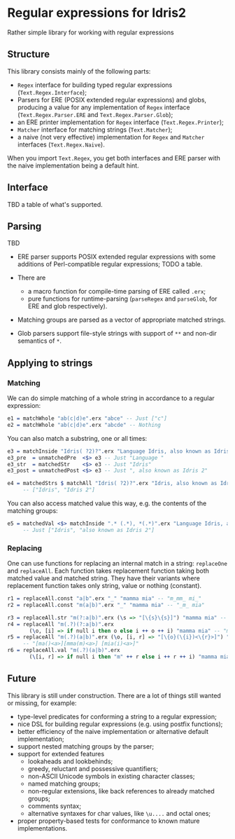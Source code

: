 <!-- idris
module README

import Text.Regex
-->

# Regular expressions for Idris2

Rather simple library for working with regular expressions

## Structure

This library consists mainly of the following parts:

- `Regex` interface for building typed regular expressions (`Text.Regex.Interface`);
- Parsers for ERE (POSIX extended regular expressions) and globs, producing a value for any implementation of `Regex` interface
  (`Text.Regex.Parser.ERE` and `Text.Regex.Parser.Glob`);
- an ERE printer implementation for `Regex` interface (`Text.Regex.Printer`);
- `Matcher` interface for matching strings (`Text.Matcher`);
- a naive (not very effective) implementation for `Regex` and `Matcher` interfaces (`Text.Regex.Naive`).

When you import `Text.Regex`, you get both interfaces and ERE parser with the naive implementation being a default hint.

## Interface

TBD a table of what's supported.

## Parsing

TBD

- ERE parser supports POSIX extended regular expressions with some additions of Perl-compatible regular expressions; TODO a table.

- There are

  - a macro function for compile-time parsing of ERE called `.erx`;
  - pure functions for runtime-parsing (`parseRegex` and `parseGlob`, for ERE and glob respectively).

- Matching groups are parsed as a vector of appropriate matched strings.

- Glob parsers support file-style strings with support of `**` and non-dir semantics of `*`.

## Applying to strings

### Matching

We can do simple matching of a whole string in accordance to a regular expression:

<!-- idris
%unbound_implicits off
-->

```idris
e1 = matchWhole "ab(c|d)e".erx "abce" -- Just ["c"]
e2 = matchWhole "ab(c|d)e".erx "abcde" -- Nothing
```
<!-- idris
main_matchWhole : IO Unit
main_matchWhole = traverse_ printLn [e1, e2]
-->

You can also match a substring, one or all times:

```idris
e3 = matchInside "Idris( ?2)?".erx "Language Idris, also known as Idris 2"
e3_pre  = unmatchedPre  <$> e3 -- Just "Language "
e3_str  = matchedStr    <$> e3 -- Just "Idris"
e3_post = unmatchedPost <$> e3 -- Just ", also known as Idris 2"

e4 = matchedStrs $ matchAll "Idris( ?2)?".erx "Idris, also known as Idris 2"
     -- ["Idris", "Idris 2"]
```
<!-- idris
main_matchInside : IO Unit
main_matchInside = traverse_ printLn [e3_pre, e3_str, e3_post]
main_matchAll : IO Unit
main_matchAll = printLn e4
-->

You can also access matched value this way, e.g. the contents of the matching groups:

```idris
e5 = matchedVal <$> matchInside ".* (.*), *(.*)".erx "Language Idris, also known as Idris 2"
     -- Just ["Idris", "also known as Idris 2"]

```
<!-- idris
main_matchInside_with_match_groups : IO Unit
main_matchInside_with_match_groups = printLn e5
-->

### Replacing

One can use functions for replacing an internal match in a string: `replaceOne` and `replaceAll`.
Each function takes replacement function taking both matched value and matched string.
They have their variants where replacement function takes only string, value or nothing (constant).

```idris
r1 = replaceAll.const "a|b".erx "_" "mamma mia" -- "m_mm_ mi_"
r2 = replaceAll.const "m(a|b)".erx "_" "mamma mia" -- "_m_ mia"

r3 = replaceAll.str "m(?:a|b)".erx (\s => "[\{s}\{s}]") "mamma mia" -- "[mama]m[mama] mia"
r4 = replaceAll "m(.?)(?:a|b)".erx
       (\o, [i] => if null i then o else i ++ o ++ i) "mamma mia" -- "mammmam imiai"
r5 = replaceAll "m(.?)(a|b)".erx (\o, [i, r] => "[\{o}(\{i})<\{r}>]") "mamma mia"
     -- "[ma()<a>][mma(m)<a>] [mia(i)<a>]"
r6 = replaceAll.val "m(.?)(a|b)".erx
       (\[i, r] => if null i then "m" ++ r else i ++ r ++ i) "mamma mia" -- "mamam iai"
```
<!-- idris
main_replacements : IO Unit
main_replacements = traverse_ printLn [r1, r2, r3, r4, r5, r6]
-->

## Future

This library is still under construction.
There are a lot of things still wanted or missing, for example:

- type-level predicates for conforming a string to a regular expression;
- nice DSL for building regular expressions (e.g. using postfix functions);
- better efficiency of the naive implementation or alternative default implementation;
- support nested matching groups by the parser;
- support for extended features
  - lookaheads and lookbehinds;
  - greedy, reluctant and possessive quantifiers;
  - non-ASCII Unicode symbols in existing character classes;
  - named matching groups;
  - non-regular extensions, like back references to already matched groups;
  - comments syntax;
  - alternative syntaxes for char values, like `\u....` and octal ones;
- proper property-based tests for conformance to known mature implementations.
